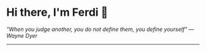 <h1>Hi there, I'm Ferdi 👋</h1>

<p><em>
  "When you judge another, you do not define them, you define yourself" — Wayne Dyer
</em></p>

---
